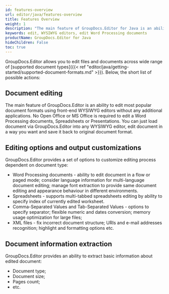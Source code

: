 ```yaml
---
id: features-overview
url: editor/java/features-overview
title: Features Overview
weight: 1
description: "The main feature of GroupDocs.Editor for Java is an ability to edit most popular document formats using front-end WYSIWYG editors without any additional applications. No Open Office or MS Office is required to edit Word Processing documents, Spreadsheets or Presentations."
keywords: edit, WYSIWYG editors, edit Word Processing documents
productName: GroupDocs.Editor for Java
hideChildren: False
toc: true
---
```

GroupDocs.Editor allows you to edit files and documents across wide range of [supported document types]({{< ref "editor/java/getting-started/supported-document-formats.md" >}}). Below, the short list of possible actions:

## Document editing

The main feature of GroupDocs.Editor is an ability to edit most popular document formats using front-end WYSIWYG editors without any additional applications. No Open Office or MS Office is required to edit a Word Processing documents, Spreadsheets or Presentations. You can just load document via GroupDocs.Editor into any WYSIWYG editor, edit document in a way you want and save it back to original document format.

## Editing options and output customizations

GroupDocs.Editor provides a set of options to customize editing process dependent on document type:

* Word Processing documents - ability to edit document in a flow or paged mode; consider language information for multi-language document editing; manage font extraction to provide same document editing and appearance behaviour in different environments.
* Spreadsheets - supports multi-tabbed spreadsheets editing by ability to specify index of currently edited worksheet.
* Comma-Separated Values and Tab-Separated Values - options to specify separator; flexible numeric and dates conversion; memory usage optimization for large files;
* XML files - fix incorrect document structure; URIs and e-mail addresses recognition; highlight and formatting options etc.

## Document information extraction

GroupDocs.Editor provides an ability to extract basic information about edited document:

* Document type;
* Document size;
* Pages count;
* etc.
